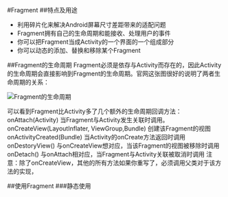 #Fragment
##特点及用途

- 利用碎片化来解决Android屏幕尺寸差距带来的适配问题
- Fragment拥有自己的生命周期和能接收、处理用户的事件
- 你可以把Fragment当成Activity的一个界面的一个组成部分
- 你可以动态的添加、替换和移除某个Fragment

##Fragment的生命周期
Fragment必须是依存与Activity而存在的，因此Activity的生命周期会直接影响到Fragment的生命周期。官网这张图很好的说明了两者生命周期的关系：

![Fragment的生命周期](http://7xj2yt.com1.z0.glb.clouddn.com/android_Fragment的生命周期.png)

可以看到Fragment比Activity多了几个额外的生命周期回调方法：
onAttach(Activity)
当Fragment与Activity发生关联时调用。
onCreateView(LayoutInflater, ViewGroup,Bundle)
创建该Fragment的视图
onActivityCreated(Bundle)
当Activity的onCreate方法返回时调用
onDestoryView()
与onCreateView想对应，当该Fragment的视图被移除时调用
onDetach()
与onAttach相对应，当Fragment与Activity关联被取消时调用
注意：除了onCreateView，其他的所有方法如果你重写了，必须调用父类对于该方法的实现，

##使用Fragment
###静态使用
